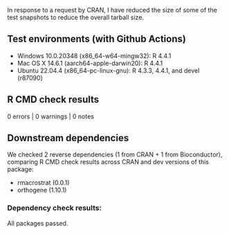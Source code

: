 In response to a request by CRAN, I have reduced the size of some of the test snapshots to reduce the overall tarball size.

## Test environments (with Github Actions)

* Windows 10.0.20348 (x86_64-w64-mingw32): R 4.4.1
* Mac OS X 14.6.1 (aarch64-apple-darwin20): R 4.4.1
* Ubuntu 22.04.4 (x86_64-pc-linux-gnu): R 4.3.3, 4.4.1, and devel (r87090)

## R CMD check results

0 errors | 0 warnings | 0 notes

## Downstream dependencies

We checked 2 reverse dependencies (1 from CRAN + 1 from Bioconductor), comparing R CMD check results across CRAN and dev versions of this package:

 * rmacrostrat (0.0.1)
 * orthogene (1.10.1)

### Dependency check results:
All packages passed.
